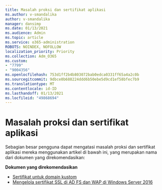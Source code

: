 ```yaml
---
title: Masalah proksi dan sertifikat aplikasi
ms.author: v-smandalika
author: v-smandalika
manager: dansimp
ms.date: 01/13/2021
ms.audience: Admin
ms.topic: article
ms.service: o365-administration
ROBOTS: NOINDEX, NOFOLLOW
localization_priority: Priority
ms.collection: Adm_O365
ms.custom:
- "7799"
- "9004356"
ms.openlocfilehash: 753d1ff2b4b803072bab0edca0331ff65a4a2c0b
ms.sourcegitcommit: 9dbce0b688224ddd6b50ebe5d9cd1ef58bfec7b9
ms.translationtype: MT
ms.contentlocale: id-ID
ms.lasthandoff: 01/13/2021
ms.locfileid: "49868694"
---
```

# <a name="application-proxy-and-certificate-issues"></a>Masalah proksi dan sertifikat aplikasi

Sebagian besar pengguna dapat mengatasi masalah proksi dan sertifikat aplikasi mereka menggunakan artikel di bawah ini, yang merupakan nama dari dokumen yang direkomendasikan:

**Dokumen yang direkomendasikan**

- [Sertifikat untuk domain kustom](https://docs.microsoft.com/azure/active-directory/manage-apps/application-proxy-configure-custom-domain#certificates-for-custom-domains)
- [Mengelola sertifikat SSL di AD FS dan WAP di Windows Server 2016](https://docs.microsoft.com/windows-server/identity/ad-fs/operations/manage-ssl-certificates-ad-fs-wap)


